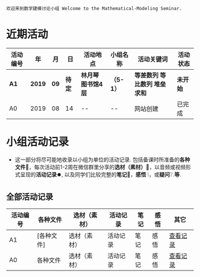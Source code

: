 ```markdown
欢迎来到数学建模讨论小组 Welcome to the Mathematical-Modeling Seminar.
```
# 近期活动
活动编号|年|月|日|活动地点|小组名称|活动关键词|活动状态
-|-|-|-|-|-|-|-
**A1**|**2019**|**09**|**待定**|**林月琴图书馆4层**|**（5-1）**|**等差数列 等比数列 堆垒求和**|**未开始**
A0|2019|08|14|--|--|网站创建|已完成

# 小组活动记录
- 这一部分将尽可能地收录以小组为单位的活动记录. 包括备课时所准备的**各种文件**:open_file_folder:，每次活动前1-2周在微信群里分享的**选材（素材）**:page_facing_up:，以音频或视频形式呈现的**活动记录**:record_button:, 以及同学们比较完整的**笔记**:notebook:，**感悟**	:grey_exclamation:，或**疑问**:grey_question:.**等**.
## 全部活动记录
活动编号|各种文件|选材（素材）|活动记录|笔记|感悟|其它
-|-|-|-|-|-|-
A1|[各种文件]|选材（素材）|活动记录|笔记|感悟|[查看记录](https://jekyllrb.com/docs/usage/)
A0|各种文件|选材（素材）|活动记录|笔记|感悟|[查看记录](https://github.com)
